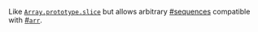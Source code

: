 Like [`Array.prototype.slice`](https://developer.mozilla.org/en-US/docs/Web/JavaScript/Reference/Global_Objects/Array/slice) but allows arbitrary [#sequences](#function-isseq) compatible with [#`arr`](#function-arr).
